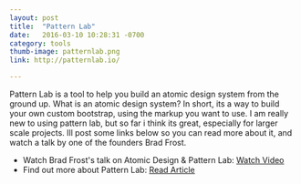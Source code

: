 ```yaml
---
layout: post
title:  "Pattern Lab"
date:   2016-03-10 10:28:31 -0700
category: tools
thumb-image: patternlab.png
link: http://patternlab.io/

---
```


Pattern Lab is a tool to help you build an atomic design system from the ground up.  What is an atomic design system?  In short, its a way to build your own custom bootstrap, using the markup you want to use.  I am really new to using pattern lab, but so far i think its great, especially for larger scale projects.  Ill post some links below so you can read more about it, and watch a talk by one of the founders Brad Frost.

* Watch Brad Frost's talk on Atomic Design & Pattern Lab: [Watch Video]
* Find out more about Pattern Lab: [Read Article]

[Watch Video]: http://vimeo.com/67476280
[Read Article]: http://bradfrostweb.com/blog/post/atomic-web-design/